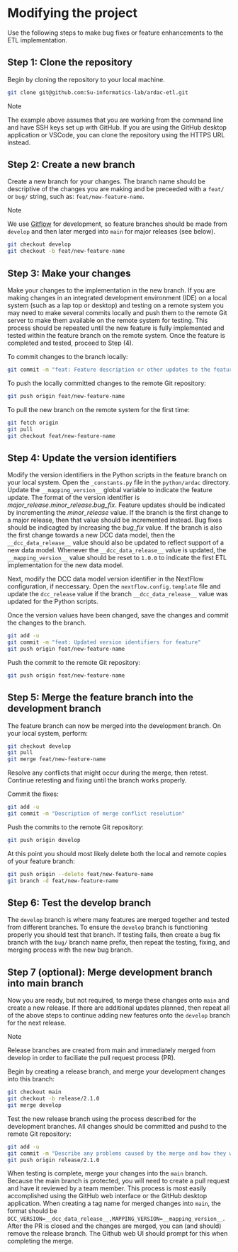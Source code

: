 # Modifying the project

Use the following steps to make bug fixes or feature enhancements to the ETL implementation.

## Step 1: Clone the repository
Begin by cloning the repository to your local machine.

```bash
git clone git@github.com:Su-informatics-lab/ardac-etl.git
```

> [!NOTE]
> The example above assumes that you are working from the command line and have SSH keys set up with GitHub. If you are using the GitHub desktop application or VSCode, you can clone the repository using the HTTPS URL instead.

## Step 2: Create a new branch
Create a new branch for your changes. The branch name should be descriptive of the changes you are making and be preceeded with a `feat/` or `bug/` string, such as: `feat/new-feature-name`.
> [!NOTE]
> We use [Gitflow](https://www.atlassian.com/git/tutorials/comparing-workflows/gitflow-workflow) for development, so feature branches should be made from `develop` and then later merged into `main` for major releases (see below).
```bash
git checkout develop
git checkout -b feat/new-feature-name
```

## Step 3: Make your changes
Make your changes to the implementation in the new branch.  If you are making changes in an integrated development environment (IDE) on a local system (such as a lap top or desktop) and testing on a remote system you may need to make several commits locally and push them to the remote Git server to make them available on the remote system for testing.  This process should be repeated until the new feature is fully implemented and tested within the feature branch on the remote system.  Once the feature is completed and tested, proceed to Step (4).

To commit changes to the branch locally:
```bash
git commit -m "feat: Feature description or other updates to the feature"
```

To push the locally committed changes to the remote Git repository:
```bash
git push origin feat/new-feature-name
```

To pull the new branch on the remote system for the first time:
```bash
git fetch origin
git pull
git checkout feat/new-feature-name
```


## Step 4: Update the version identifiers
Modify the version identifiers in the Python scripts in the feature branch on your local system.  Open the `_constants.py` file in the `python/ardac` directory.  Update the `__mapping_version__` global variable to indicate the feature update.  The format of the version identifier is _major\_release_._minor\_release_._bug\_fix_.  Feature updates should be indicated by incrementing the _minor\_release_ value. If the branch is the first change to a major release, then that value should be incremented instead.  Bug fixes should be indicagted by increasing the _bug\_fix_ value.  If the branch is also the first change towards a new DCC data model, then the `__dcc_data_release__` value should also be updated to reflect support of a new data model.  Whenever the `__dcc_data_release__` value is updated, the `__mapping_version__` value should be reset to `1.0.0` to indicate the first ETL implementation for the new data model.

Next, modify the DCC data model version identifier in the NextFlow configuration, if neccessary.  Open the `nextflow.config.template` file and update the `dcc_release` value if the branch `__dcc_data_release__` value was updated for the Python scripts.

Once the version values have been changed, save the changes and commit the changes to the branch.

```bash
git add -u
git commit -m "feat: Updated version identifiers for feature"
git push origin feat/new-feature-name
```

Push the commit to the remote Git repository:
```bash
git push origin feat/new-feature-name
```

## Step 5: Merge the feature branch into the development branch
The feature branch can now be merged into the development branch. On your local system, perform:

```bash
git checkout develop
git pull
git merge feat/new-feature-name
```

Resolve any conflicts that might occur during the merge, then retest.  Continue retesting and fixing until the branch works properly.

Commit the fixes:

```bash
git add -u
git commit -m "Description of merge conflict resolution"
```

Push the commits to the remote Git repository:

```bash
git push origin develop
```

At this point you should most likely delete both the local and remote copies of your feature branch:

```bash
git push origin --delete feat/new-feature-name
git branch -d feat/new-feature-name
```

## Step 6: Test the develop branch
The `develop` branch is where many features are merged together and tested from different branches.  To ensure the `develop` branch is functioning properly you should test that branch.  If testing fails, then create a bug fix branch with the `bug/` branch name prefix, then repeat the testing, fixing, and merging process with the new bug branch.

## Step 7 (optional): Merge development branch into main branch
Now you are ready, but not required, to merge these changes onto `main` and create a new release. If there are additional updates planned, then repeat all of the above steps to continue adding new features onto the `develop` branch for the next release.

> [!NOTE]
> Release branches are created from main and immediately merged from develop in order to faciliate the pull request process (PR).

Begin by creating a release branch, and merge your development changes into this branch:
```bash
git checkout main
git checkout -b release/2.1.0
git merge develop
```

Test the new release branch using the process described for the development branches.  All changes should be committed and pushd to the remote Git repository:
```bash
git add -u
git commit -m "Describe any problems caused by the merge and how they were fixed"
git push origin release/2.1.0
```

When testing is complete, merge your changes into the `main` branch. Because the main branch is protected, you will need to create a pull request and have it reviewed by a team member. This process is most easily accomplished using the GitHub web interface or the GitHub desktop application. When creating a tag name for merged changes into `main`, the format should be `DCC_VERSION=__dcc_data_release__,MAPPING_VERSION=__mapping_version__`.  After the PR is closed and the changes are merged, you can (and should) remove the release branch. The Github web UI should prompt for this when completing the merge.


